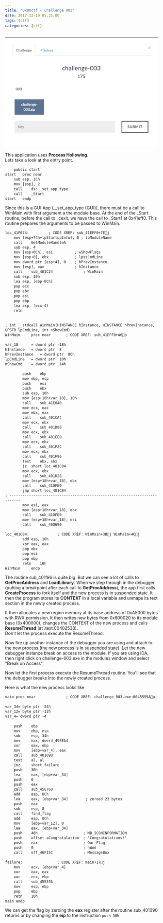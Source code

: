 ```yaml
---
title: "0x00ctf - Challenge 003"
date: 2017-12-19 05:21:00
tags: [ctf]
categories: [ctf]
---
```


<!--more-->
![Image0](/images/0x00ctf/i0.png)

This application uses **Process Hollowing**.  
Lets take a look at the entry point.

```x86asm
    public start
start   proc near
    sub esp, 1Ch
    mov [esp], 2
    call    ds:__set_app_type
    call    _Start
start   endp
```

Since this is a GUI App (\_\_set\_app\_type \{GUI\}), there must be a call to WinMain with first argument a the module base. At the end of the \_Start routine, before the call to \_cexit, we have the call to \_Start1 at 0x41eff0. This routine prepares the arguments to be passed to WinMain.

```x86asm
loc_41F074:			; CODE XREF: sub_41EFF0+7Ej
	mov	[esp+74h+lpStartupInfo], 0 ; lpModuleName
	call	GetModuleHandleA
	sub	esp, 4
	mov	[esp+0Ch], esi          ; wShowFlags
	mov	[esp+8], ebx            ; lpszCmdLine
	mov	dword ptr [esp+4], 0    ; hPrevInstance
	mov	[esp], eax              ; hInstance
	call	sub_401C24              ; WinMain
	sub	esp, 10h
	lea	esp, [ebp-0Ch]
	pop	ecx
	pop	ebx
	pop	esi
	pop	ebp
	lea	esp, [ecx-4]
	retn


; int __stdcall	WinMain(HINSTANCE hInstance, HINSTANCE hPrevInstance, LPSTR lpCmdLine, int nShowCmd)
WinMain		proc near		; CODE XREF: sub_41EFF0+A6p

var_18		= dword	ptr -18h
hInstance	= dword	ptr  8
hPrevInstance	= dword	ptr  0Ch
lpCmdLine	= dword	ptr  10h
nShowCmd	= dword	ptr  14h

		push	ebp
		mov	ebp, esp
		push	esi
		push	ebx
		sub	esp, 10h
		mov	[esp+18h+var_18], 10h
		call	sub_41E040
		mov	ecx, eax
		mov	ebx, eax
		call	sub_401CA4
		mov	ecx, ebx
		call	sub_401D80
		mov	ecx, ebx
		call	sub_401EE0
		mov	ecx, ebx
		call	sub_401F2C
		mov	ecx, ebx
		call	sub_401F96
		test	ebx, ebx
		jz	short loc_401C84
		mov	ecx, ebx
		call	sub_401D28
		mov	[esp+18h+var_18], ebx
		call	sub_41DFE0
		jmp	short loc_401C84
; ---------------------------------------------------------------------------
		mov	esi, eax
		mov	[esp+18h+var_18], ebx
		call	sub_41DFE0
		mov	[esp+18h+var_18], esi
		call	sub_40D690

loc_401C84:				; CODE XREF: WinMain+3Bj WinMain+4Cj
		add	esp, 10h
		xor	eax, eax
		pop	ebx
		pop	esi
		pop	ebp
		retn	10h
WinMain		endp
```

The routine sub\_401f96 is quite big. But we can see a lot of calls to **GetProcAddress** and **LoadLibrary**. When we step through in the debugger (putting a breakpoint after each call to **GetProcAddress**), the app first calls **CreateProcess** to fork itself and the new process is in suspended state. It then the program stores its **CONTEXT** in a local variable and unmaps its text section in the newly created process.

It then allocates a new region memory at its base address of 0xA5000 bytes with RWX permission. It then writes new bytes from 0x600020 to its module base (0x400000), changes the CONTEXT of the new process and calls **ResumeThread** (at .text:00402538).  
Don't let the process execute the ResumeThread.

Now fire up another instance of the debugger you are using and attach to the new process (the new process is in suspended state). Let the new debugger instance break on access to the module. If you are using IDA, then right click on challenge-003.exe in the modules window and select "Break on Access".

Now let the first process execute the ResumeThread routine. You'll see that the debugger breaks into the newly created process.

Here is what the new process looks like

```x86asm
main proc near				; CODE XREF: challenge_003.exe:0045555Ap

var_34=	byte ptr -34h
var_12=	byte ptr -12h
var_4= dword ptr -4

    push	ebp
    mov	    ebp, esp
    sub	    esp, 34h
    mov	    eax, dword_498EA4
    xor	    eax, ebp
    mov	    [ebp+var_4], eax
    call	sub_401090
    test	al, al
    jnz	    short failure
    push	30h
    lea	    eax, [ebp+var_34]
    push	0
    push	eax
    call	sub_456760
    add	    esp, 0Ch
    lea	    eax, [ebp+var_34]		 ; zeroed 23 bytes
    push	eax
    sub	    esp, 8
    call	find_flag
    add	    esp, 0Ch
    mov	    [ebp+var_12], 0
    lea	    eax, [ebp+var_34]
    push	40h                     ; MB_ICONINFORMATION
    push	offset aCongratulation	; "Congratulations!"
    push	eax                     ; Our Flag
    push	0                       ; hWnd
    call	off_46F15C              ; MessageBox

failure:				; CODE XREF: main+17j
    mov	    ecx, [ebp+var_4]
    xor	    eax, eax
    xor	    ecx, ebp
    call	sub_45539A
    mov	    esp, ebp
    pop	    ebp
    retn	10h
main endp
```

We can get the flag by zeroing the **eax** register after the routine sub\_401090 returns or by changing the **eip** to the instruction ```push 30h```
